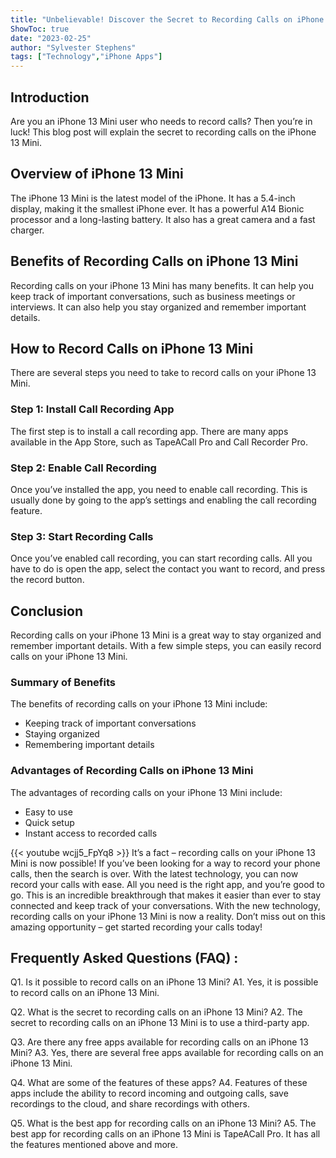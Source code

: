 ```yaml
---
title: "Unbelievable! Discover the Secret to Recording Calls on iPhone 13 Mini!"
ShowToc: true 
date: "2023-02-25"
author: "Sylvester Stephens" 
tags: ["Technology","iPhone Apps"]
---
```

## Introduction
Are you an iPhone 13 Mini user who needs to record calls? Then you’re in luck! This blog post will explain the secret to recording calls on the iPhone 13 Mini.

## Overview of iPhone 13 Mini
The iPhone 13 Mini is the latest model of the iPhone. It has a 5.4-inch display, making it the smallest iPhone ever. It has a powerful A14 Bionic processor and a long-lasting battery. It also has a great camera and a fast charger.

## Benefits of Recording Calls on iPhone 13 Mini
Recording calls on your iPhone 13 Mini has many benefits. It can help you keep track of important conversations, such as business meetings or interviews. It can also help you stay organized and remember important details.

## How to Record Calls on iPhone 13 Mini
There are several steps you need to take to record calls on your iPhone 13 Mini. 

### Step 1: Install Call Recording App
The first step is to install a call recording app. There are many apps available in the App Store, such as TapeACall Pro and Call Recorder Pro. 

### Step 2: Enable Call Recording
Once you’ve installed the app, you need to enable call recording. This is usually done by going to the app’s settings and enabling the call recording feature. 

### Step 3: Start Recording Calls
Once you’ve enabled call recording, you can start recording calls. All you have to do is open the app, select the contact you want to record, and press the record button. 

## Conclusion 
Recording calls on your iPhone 13 Mini is a great way to stay organized and remember important details. With a few simple steps, you can easily record calls on your iPhone 13 Mini. 

### Summary of Benefits 
The benefits of recording calls on your iPhone 13 Mini include: 

- Keeping track of important conversations 
- Staying organized 
- Remembering important details 

### Advantages of Recording Calls on iPhone 13 Mini 
The advantages of recording calls on your iPhone 13 Mini include: 

- Easy to use 
- Quick setup 
- Instant access to recorded calls

{{< youtube wcjj5_FpYq8 >}} 
It’s a fact – recording calls on your iPhone 13 Mini is now possible! If you’ve been looking for a way to record your phone calls, then the search is over. With the latest technology, you can now record your calls with ease. All you need is the right app, and you’re good to go. This is an incredible breakthrough that makes it easier than ever to stay connected and keep track of your conversations. With the new technology, recording calls on your iPhone 13 Mini is now a reality. Don’t miss out on this amazing opportunity – get started recording your calls today!

## Frequently Asked Questions (FAQ) :
Q1. Is it possible to record calls on an iPhone 13 Mini?
A1. Yes, it is possible to record calls on an iPhone 13 Mini.

Q2. What is the secret to recording calls on an iPhone 13 Mini?
A2. The secret to recording calls on an iPhone 13 Mini is to use a third-party app.

Q3. Are there any free apps available for recording calls on an iPhone 13 Mini?
A3. Yes, there are several free apps available for recording calls on an iPhone 13 Mini.

Q4. What are some of the features of these apps?
A4. Features of these apps include the ability to record incoming and outgoing calls, save recordings to the cloud, and share recordings with others.

Q5. What is the best app for recording calls on an iPhone 13 Mini?
A5. The best app for recording calls on an iPhone 13 Mini is TapeACall Pro. It has all the features mentioned above and more.


